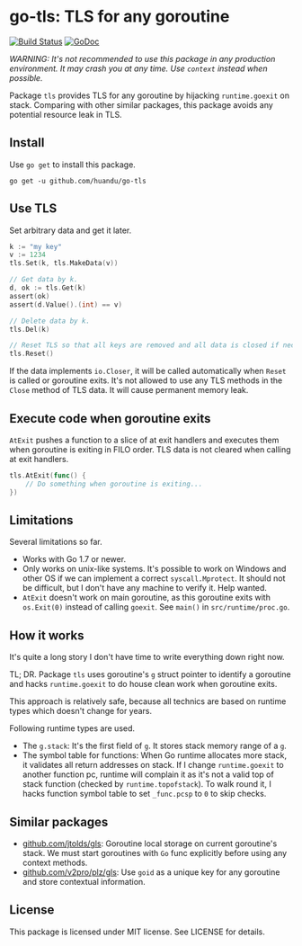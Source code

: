 # go-tls: TLS for any goroutine #

[![Build Status](https://travis-ci.org/huandu/go-tls.svg?branch=master)](https://travis-ci.org/huandu/go-tls)
[![GoDoc](https://godoc.org/github.com/huandu/go-tls?status.svg)](https://godoc.org/github.com/huandu/go-tls)

*WARNING: It's not recommended to use this package in any production environment. It may crash you at any time. Use `context` instead when possible.*

Package `tls` provides TLS for any goroutine by hijacking `runtime.goexit` on stack. Comparing with other similar packages, this package avoids any potential resource leak in TLS.

## Install ##

Use `go get` to install this package.

    go get -u github.com/huandu/go-tls

## Use TLS ##

Set arbitrary data and get it later.

```go
k := "my key"
v := 1234
tls.Set(k, tls.MakeData(v))

// Get data by k.
d, ok := tls.Get(k)
assert(ok)
assert(d.Value().(int) == v)

// Delete data by k.
tls.Del(k)

// Reset TLS so that all keys are removed and all data is closed if necessary.
tls.Reset()
```

If the data implements `io.Closer`, it will be called automatically when `Reset` is called or goroutine exits. It's not allowed to use any TLS methods in the `Close` method of TLS data. It will cause permanent memory leak.

## Execute code when goroutine exits ##

`AtExit` pushes a function to a slice of at exit handlers and executes them when goroutine is exiting in FILO order. TLS data is not cleared when calling at exit handlers.

```go
tls.AtExit(func() {
    // Do something when goroutine is exiting...
})
```

## Limitations ##

Several limitations so far.

* Works with Go 1.7 or newer.
* Only works on unix-like systems. It's possible to work on Windows and other OS if we can implement a correct `syscall.Mprotect`. It should not be difficult, but I don't have any machine to verify it. Help wanted.
* `AtExit` doesn't work on main goroutine, as this goroutine exits with `os.Exit(0)` instead of calling `goexit`. See `main()` in `src/runtime/proc.go`.

## How it works ##

It's quite a long story I don't have time to write everything down right now.

TL; DR. Package `tls` uses goroutine's `g` struct pointer to identify a goroutine and hacks `runtime.goexit` to do house clean work when goroutine exits.

This approach is relatively safe, because all technics are based on runtime types which doesn't change for years.

Following runtime types are used.

* The `g.stack`: It's the first field of `g`. It stores stack memory range of a `g`.
* The symbol table for functions: When Go runtime allocates more stack, it validates all return addresses on stack. If I change `runtime.goexit` to another function pc, runtime will complain it as it's not a valid top of stack function (checked by `runtime.topofstack`). To walk round it, I hacks function symbol table to set `_func.pcsp` to `0` to skip checks.

## Similar packages ##

* [github.com/jtolds/gls](https://github.com/jtolds/gls): Goroutine local storage on current goroutine's stack. We must start goroutines with `Go` func explicitly before using any context methods.
* [github.com/v2pro/plz/gls](https://github.com/v2pro/plz/tree/master/gls): Use `goid` as a unique key for any goroutine and store contextual information.

## License ##

This package is licensed under MIT license. See LICENSE for details.
